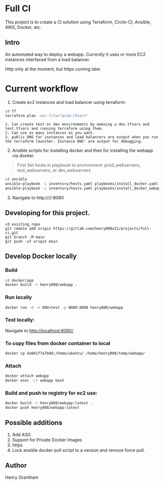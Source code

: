 # Full CI

This project is to create a CI solution using Terraform, Circle-CI, Ansible, AWS, Docker, etc.

## Intro
An automated way to deploy a webapp. Currently it uses or more EC2 instances interfaced from a load balancer.

Http only at the moment, but https coming later.


# Current workflow
1. Create ec2 instances and load balancer using terraform:
```bash
cd tf
terraform plan -var-file="prod.tfvars"
```
    1. Can create test or dev environments by makeing a dev.tfvars and test.tfvars and running terraform using them.
    2. Can use as many instances as you want.
    3. public DNS for instances and load balancers are output when you run the terraform launcher. Instance DNS' are output for debugging.

2. Ansible scripts for installing docker and then for installing the webapp via docker.

> First Set hosts in playbook to environment: prod_webservers, test_webservers, or dev_webservers

```bash
cd ansible
ansible-playbook -i inventory/hosts.yaml playbooks/install_docker.yaml
ansible-playbook -i inventory/hosts.yaml playbooks/install_docker_webapp.yaml
```
3. Navigate to http://<LB public DNS>//:8080

## Developing for this project.
```
cd existing_repo
git remote add origin https://gitlab.com/henry808v21/projects/full-ci.git
git branch -M main
git push -uf origin main
```

## Develop Docker locally

### Build
```bash
cd docker/app
docker build -t henry808/webapp .
```

### Run locally
```bash
docker run -d -e ENV=test -p 8080:8080 henry808/webapp
```

### Test locally:
Navigate to [http://localhost:8080/](http://localhost:8080)


### To copy files from docker container to local 
```bash
docker cp da681f7a7b0d:/home/ubuntu/ /home/henry808/temp/webapp/
```

### Attach
```bash
docker attach webapp
docker exec -it webapp bash
```


### Build and push to registry for ec2 use:
```bash
docker build -t henry808/webapp:latest .
docker push henry808/webapp:latest
```

## Possible additions
1. Add ASG
2. Support for Private Docker Images
3. https
4. Lock ansible docker pull script to a version and remove force pull.


## Author
Henry Grantham
